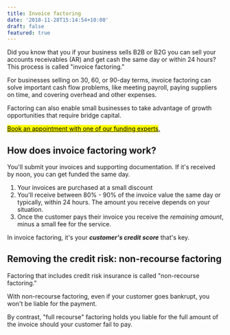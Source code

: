 ```yaml
---
title: Invoice factoring
date: '2018-11-28T15:14:54+10:00'
draft: false
featured: true
---
```

Did you know that you if your business sells B2B or B2G you can sell your accounts receivables (AR) and get cash the same day or within 24 hours? This process is called "invoice factoring." 

For businesses selling on 30, 60, or 90-day terms, invoice factoring can solve important cash flow problems, like meeting payroll, paying suppliers on time, and covering overhead and other expenses. 

Factoring can also enable small businesses to take advantage of growth opportunities that require bridge capital.

<!-- Calendly link widget begin -->
<link href="https://assets.calendly.com/assets/external/widget.css" rel="stylesheet">
<script src="https://assets.calendly.com/assets/external/widget.js" type="text/javascript"></script>
<a href="" onclick="Calendly.initPopupWidget({url: 'https://calendly.com/spearfish/consultation'});return false;"><mark>Book an appointment with one of our funding experts</mark>.</a>
<!-- Calendly link widget end -->

## How does invoice factoring work?

You'll submit your invoices and supporting documentation. If it's received by noon, you can get funded the same day. 

1. Your invoices are purchased at a small discount
2. You'll receive between 80% - 90% of the invoice value the same day or typically, within 24 hours. The amount you receive depends on your situation. 
3. Once the customer pays their invoice you receive the _remaining amount_, minus a small fee for the service. 

In invoice factoring, it's your **_customer's credit score_** that's key. 

## Removing the credit risk: non-recourse factoring

Factoring that includes credit risk insurance is called "non-recourse factoring." 

With non-recourse factoring, even if your customer goes bankrupt, you won't be liable for the payment.

 By contrast, "full recourse" factoring holds you liable for the full amount of the invoice should your customer fail to pay.
